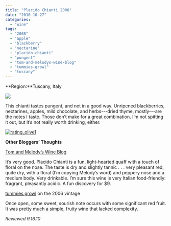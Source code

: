 ```yaml
---
title: "Placido Chianti 2008"
date: "2010-10-27"
categories:
  - "wine"
tags:
  - "2008"
  - "apple"
  - "blackberry"
  - "nectarine"
  - "placido-chianti"
  - "pungent"
  - "tom-and-melodys-wine-blog"
  - "tummies-growl"
  - "tuscany"
---
```


**Region:**Tuscany, Italy

![](http://www.thegourmez.com/2024/07/placidochianti.JPG)

This chianti tastes pungent, and not in a good way. Unripened blackberries, nectarines, apples, mild chocolate, and herbs---dried thyme, mostly---are the notes I taste. Those don’t make for a great combination. I’m not spitting it out, but it’s not really worth drinking, either.




<div class="caption">

[![](http://s3.amazonaws.com/thegourmez-wpmedia/2009/04/rating_olive1.gif "rating_olive1")](http://s3.amazonaws.com/thegourmez-wpmedia/2009/04/rating_olive1.gif)</div>


**Other Bloggers’ Thoughts**

[Tom and Melody’s Wine Blog](http://tomandmelodywine.com/2010/06/17/placido-chianti-2008/)

It’s very good. Placido Chianti is a fun, light-hearted quaff with a touch of floral on the nose. The taste is dry and slightly tannic . . . very pleasant red, quite dry, with a floral (I’m copying Melody’s word) and peppery nose and a medium body. Very drinkable. I’m sure this wine is very Italian food-friendly: fragrant, pleasantly acidic. A fun discovery for $9.

[tummies growl](http://foodventuras.blogspot.com/2010/03/assorted-wine.html) on the 2006 vintage

Once open, some sweet, sourish note occurs with some significant red fruit. It was pretty much a simple, fruity wine that lacked complexity.

_Reviewed 9.16.10_

